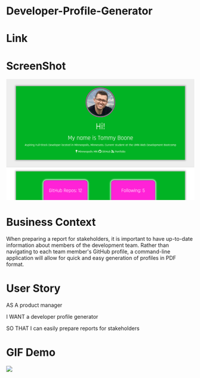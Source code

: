 # Developer-Profile-Generator

# Link

# ScreenShot
![alt_text](./images/Profile-Screenshot.png)



# Business Context
When preparing a report for stakeholders, it is important to have up-to-date information about members of the development team. Rather than navigating to each team member's GitHub profile, a command-line application will allow for quick and easy generation of profiles in PDF format.

# User Story
AS A product manager

I WANT a developer profile generator

SO THAT I can easily prepare reports for stakeholders

# GIF Demo
![](https://media.giphy.com/media/KZq2MBG53sx1Dnk8zf/giphy.gif)